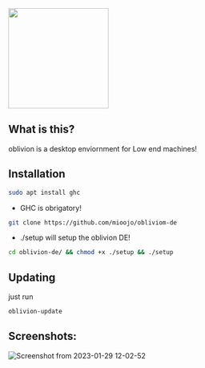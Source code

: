 <img src="https://user-images.githubusercontent.com/115367097/215298875-e9a31453-3500-452b-8a42-92eded24f8ba.png" weight="200" height="200"/>

## What is this?
oblivion is a desktop enviornment for Low end machines!
## Installation
```sh
sudo apt install ghc
```
* GHC is obrigatory!
```sh
git clone https://github.com/mioojo/obliviom-de
```
* ./setup will setup the oblivion DE!
```sh
cd oblivion-de/ && chmod +x ./setup && ./setup
```
## Updating
just run
```sh
oblivion-update
```
## Screenshots:
![Screenshot from 2023-01-29 12-02-52](https://user-images.githubusercontent.com/115367097/215335432-f7c1349e-65de-4418-9cb8-d5bf7374d226.png)
